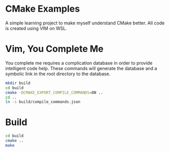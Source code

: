 # CMake Examples

A simple learning project to make myself understand CMake better. All code is
created using VIM on WSL.

# Vim, You Complete Me

You complete me requires a complication database in order to provide
intelligent code help. These commands will generate the database and a symbolic
link in the root directory to the database.

```bash
mkdir build
cd build
cmake -DCMAKE_EXPORT_COMPILE_COMMANDS=ON ..
cd ..
ln -s build/compile_commands.json
```

# Build

```bash
cd build
cmake ..
make
```
